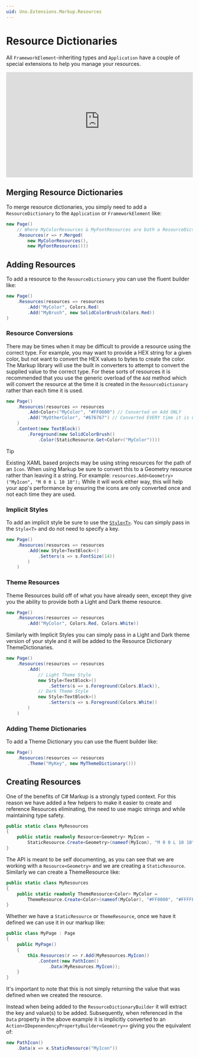 ```yaml
---
uid: Uno.Extensions.Markup.Resources
---
```

# Resource Dictionaries

All `FrameworkElement`-inheriting types and `Application` have a couple of special extensions to help you manage your resources.

<div style="position: relative; width: 100%; padding-bottom: 56.25%;">
    <iframe
        src="https://www.youtube-nocookie.com/embed/W3P9Vd8QuGY"
        title="YouTube video player"
        frameborder="0"
        allow="accelerometer; autoplay; clipboard-write; encrypted-media; gyroscope; picture-in-picture; web-share"
        allowfullscreen
        style="position: absolute; top: 0; left: 0; width: 100%; height: 100%;">
    </iframe>
</div>

## Merging Resource Dictionaries

To merge resource dictionaries, you simply need to add a `ResourceDictionary` to the `Application` or `FrameworkElement` like:

```cs
new Page()
    // Where MyColorResources & MyFontResources are both a ResourceDictionary
    .Resources(r => r.Merged(
        new MyColorResources(),
        new MyFontResources()))
```

## Adding Resources

To add a resource to the `ResourceDictionary` you can use the fluent builder like:

```cs
new Page()
    .Resources(resources => resources
        .Add("MyColor", Colors.Red)
        .Add("MyBrush", new SolidColorBrush(Colors.Red))
)
```

### Resource Conversions

There may be times when it may be difficult to provide a resource using the correct type. For example, you may want to provide a HEX string for a given color, but not want to convert the HEX values to bytes to create the color. The Markup library will use the built in converters to attempt to convert the supplied value to the correct type. For these sorts of resources it is recommended that you use the generic overload of the `Add` method which will convert the resource at the time it is created in the `ResourceDictionary` rather than each time it is used.

```cs
new Page()
    .Resources(resources => resources
        .Add<Color>("MyColor", "#FF0000") // Converted on Add ONLY
        .Add("MyOtherColor", "#676767") // Converted EVERY time it is used
    )
    .Content(new TextBlock()
        .Foreground(new SolidColorBrush()
            .Color(StaticResource.Get<Color>("MyColor"))))
```

> [!TIP]
> Existing XAML based projects may be using string resources for the path of an `Icon`. When using Markup be sure to convert this to a Geometry resource rather than leaving it a string. For example: `resources.Add<Geometry>("MyIcon", "M 0 0 L 10 10");`
> While it will work either way, this will help your app's performance by ensuring the icons are only converted once and not each time they are used.

### Implicit Styles

To add an implicit style be sure to use the [`Style<T>`](xref:Uno.Extensions.Markup.Styles). You can simply pass in the `Style<T>` and do not need to specify a key.

```cs
new Page()
    .Resources(resources => resources
        .Add(new Style<TextBlock>()
            .Setters(s => s.FontSize(14))
        )
    )
```

### Theme Resources

Theme Resources build off of what you have already seen, except they give you the ability to provide both a Light and Dark theme resource.

```cs
new Page()
    .Resources(resources => resources
        .Add("MyColor", Colors.Red, Colors.White))
```

Similarly with Implicit Styles you can simply pass in a Light and Dark theme version of your style and it will be added to the Resource Dictionary ThemeDictionaries.

```cs
new Page()
    .Resources(resources => resources
        .Add(
            // Light Theme Style
            new Style<TextBlock>()
                .Setters(s => s.Foreground(Colors.Black)),
            // Dark Theme Style
            new Style<TextBlock>()
                .Setters(s => s.Foreground(Colors.White))
        )
    )
```

### Adding Theme Dictionaries

To add a Theme Dictionary you can use the fluent builder like:

```cs
new Page()
    .Resources(resources => resources
        .Theme("MyKey", new MyThemeDictionary()))
```

## Creating Resources

One of the benefits of C# Markup is a strongly typed context. For this reason we have added a few helpers to make it easier to create and reference Resources eliminating, the need to use magic strings and while maintaining type safety.

```cs
public static class MyResources
{
    public static readonly Resource<Geometry> MyIcon =
        StaticResource.Create<Geometry>(nameof(MyIcon), "M 0 0 L 10 10");
}
```

The API is meant to be self documenting, as you can see that we are working with a `Resource<Geometry>` and we are creating a `StaticResource`. Similarly we can create a ThemeResource like:

```cs
public static class MyResources
{
    public static readonly ThemeResource<Color> MyColor =
        ThemeResource.Create<Color>(nameof(MyColor), "#FF0000", "#FFFFFF");
}
```

Whether we have a `StaticResource` or `ThemeResource`, once we have it defined we can use it in our markup like:

```cs
public class MyPage : Page
{
    public MyPage()
    {
        this.Resources(r => r.Add(MyResources.MyIcon))
            .Content(new PathIcon()
                .Data(MyResources.MyIcon));
    }
}
```

It's important to note that this is not simply returning the value that was defined when we created the resource.

Instead when being added to the `ResourceDictionaryBuilder` it will extract the key and value(s) to be added. Subsequently, when referenced in the `Data` property in the above example it is implicitly converted to an `Action<IDepenendencyPropertyBuilder<Geometry>>` giving you the equivalent of:

```cs
new PathIcon()
    .Data(x => x.StaticResource("MyIcon"))
```
